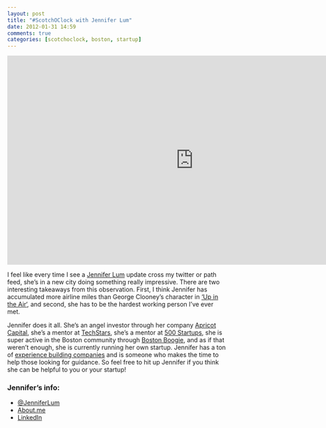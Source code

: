 ```yaml
---
layout: post
title: "#ScotchOClock with Jennifer Lum"
date: 2012-01-31 14:59
comments: true
categories: [scotchoclock, boston, startup]
---
```

<iframe width="853" height="480" src="http://www.youtube.com/embed/JGrVGlAwOtA" frameborder="0" allowfullscreen></iframe>

I feel like every time I see a [Jennifer Lum](http://twitter.com/jenniferlum) update cross my twitter or path feed, she’s in a new city doing something really impressive. There are two interesting takeaways from this observation. First, I think Jennifer has accumulated more airline miles than George Clooney’s character in [‘Up in the Air‘](http://www.imdb.com/title/tt1193138/), and second, she has to be the hardest working person I’ve ever met.

Jennifer does it all.  She’s an angel investor through her company [Apricot Capital](http://apricotcapital.wordpress.com/about/), she’s a mentor at [TechStars](http://www.techstars.com/program/mentors/jlum/), she’s a mentor at [500 Startups](http://500.co/mentors/jennifer-lum/), she is super active in the Boston community through [Boston Boogie](http://bostonboogie.tumblr.com/), and as if that weren’t enough, she is currently running her own startup.  Jennifer has a ton of [experience building companies](http://www.linkedin.com/in/jenniferlum) and is someone who makes the time to help those looking for guidance.  So feel free to hit up Jennifer if you think she can be helpful to you or your startup!

### Jennifer’s info:

* [@JenniferLum](http://twitter.com/)
* [About.me](http://about.me/jenniferlum)
* [LinkedIn](http://www.linkedin.com/in/jenniferlum)